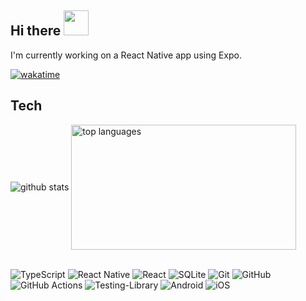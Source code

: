 ## Hi there <img src="https://github.githubassets.com/assets/mona-loading-dark-7701a7b97370.gif" width="40px" height="40px"/>

I'm currently working on a React Native app using Expo.

[![wakatime](https://wakatime.com/badge/user/91b3fbdb-128a-4858-83e1-2c4f4cfb8db1.svg)](https://wakatime.com/@91b3fbdb-128a-4858-83e1-2c4f4cfb8db1)


## Tech
<span>
    <img alt="github stats" align="center" src="https://github-readme-stats.vercel.app/api?username=linhvovan29546&show_icons=true&include_all_commits=true&theme=transparent&rank_icon=github&icon_color=#4c71f2" />
</span>
<span>
    <img alt="top languages" align="center" height="200" width="360" src="https://github-readme-stats.vercel.app/api/top-langs/?username=linhvovan29546&layout=compact&theme=transparent&langs_count=5&hide=c%2B%2B" />
</span>

<br />
<br />


![TypeScript](https://img.shields.io/badge/typescript-%23007ACC.svg?style=for-the-badge&logo=typescript&logoColor=white)
![React Native](https://img.shields.io/badge/react_native-%2320232a.svg?style=for-the-badge&logo=react&logoColor=%2361DAFB)
![React](https://img.shields.io/badge/react-%2320232a.svg?style=for-the-badge&logo=react&logoColor=%2361DAFB)
![SQLite](https://img.shields.io/badge/sqlite-%2307405e.svg?style=for-the-badge&logo=sqlite&logoColor=white)
![Git](https://img.shields.io/badge/git-%23F05033.svg?style=for-the-badge&logo=git&logoColor=white)
![GitHub](https://img.shields.io/badge/github-%23121011.svg?style=for-the-badge&logo=github&logoColor=white)
![GitHub Actions](https://img.shields.io/badge/github%20actions-%232671E5.svg?style=for-the-badge&logo=githubactions&logoColor=white)
![Testing-Library](https://img.shields.io/badge/-TestingLibrary-%23E33332?style=for-the-badge&logo=testing-library&logoColor=white)
![Android](https://img.shields.io/badge/Android-3DDC84?style=for-the-badge&logo=android&logoColor=white)
![iOS](https://img.shields.io/badge/iOS-000000?style=for-the-badge&logo=ios&logoColor=white)
